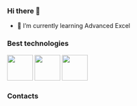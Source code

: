 ### Hi there 👋

- 🌱 I’m currently learning Advanced Excel

### Best technologies 

<div>
  <img src="https://cdn.jsdelivr.net/gh/devicons/devicon@latest/icons/python/python-original.svg" width="60"/>
  <img src="https://cdn.jsdelivr.net/gh/devicons/devicon@latest/icons/javascript/javascript-plain.svg" width="60"/>
  <img src="https://cdn.jsdelivr.net/gh/devicons/devicon@latest/icons/mysql/mysql-original.svg" width="60"/>
</div>

### Contacts

<div>
  <a href="https://mail.google.com/mail/u/4/#inbox">
    <img height="180em" scr="https://img.shields.io/badge/Gmail-D14836?style=for-the-badge&logo=gmail&logoColor=white"/>
  </a>
</div>
